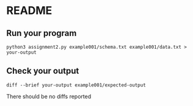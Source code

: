 # README

## Run your program

`
python3 assignment2.py example001/schema.txt example001/data.txt > your-output
`

## Check your output
`
diff --brief your-output example001/expected-output
`

There should be no diffs reported

